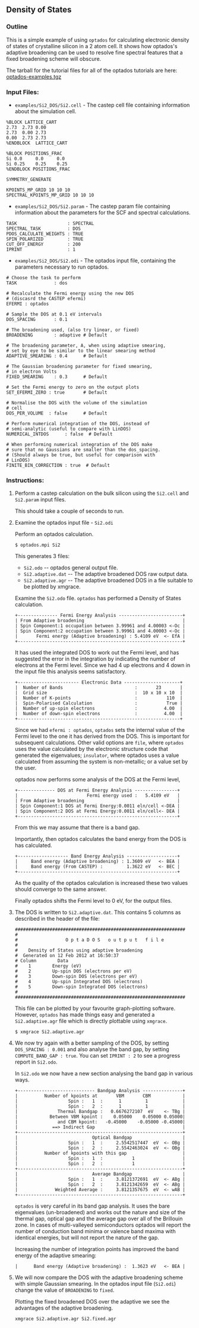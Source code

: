 ## Density of States

### Outline
This is a simple example of using `optados` for calculating electronic density of states of crystalline silicon in a 2 atom cell. It shows how optados's adaptive broadening can be used to resolve fine spectral features that a fixed broadening scheme will obscure.

The tarball for the tutorial files for all of the optados tutorials are here: [optados-examples.tgz](optados-examples.tgz)

### Input Files:
* `examples/Si2_DOS/Si2.cell` - The castep cell file containing information about the simulation cell.

```
%BLOCK LATTICE_CART
2.73  2.73 0.00
2.73  0.00 2.73
0.00  2.73 2.73
%ENDBLOCK  LATTICE_CART

%BLOCK POSITIONS_FRAC
Si 0.0     0.0     0.0
Si 0.25    0.25    0.25
%ENDBLOCK POSITIONS_FRAC

SYMMETRY_GENERATE

KPOINTS_MP_GRID 10 10 10  
SPECTRAL_KPOINTS_MP_GRID 10 10 10
```


* `examples/Si2_DOS/Si2.param` - The castep param file containing information about the parameters for the SCF and spectral calculations.

```
TASK                   : SPECTRAL
SPECTRAL_TASK          : DOS
PDOS_CALCULATE_WEIGHTS : TRUE
SPIN_POLARIZED         : TRUE
CUT_OFF_ENERGY         : 200
IPRINT                 : 1
```
* `examples/Si2_DOS/Si2.odi` - The optados input file, containing the parameters necessary to run optados.
```
# Choose the task to perform
TASK              : dos

# Recalculate the Fermi energy using the new DOS
# (discasrd the CASTEP efermi)
EFERMI : optados

# Sample the DOS at 0.1 eV intervals
DOS_SPACING       : 0.1

# The broadening used, (also try linear, or fixed)
BROADENING        : adaptive # Default

# The broadening parameter, A, when using adaptive smearing,
# set by eye to be similar to the linear smearing method
ADAPTIVE_SMEARING : 0.4      # Default

# The Gaussian broadening parameter for fixed smearing,
# in electron Volts
FIXED_SMEARING    : 0.3      # Default

# Set the Fermi energy to zero on the output plots
SET_EFERMI_ZERO : true       # Default

# Normalise the DOS with the volume of the simulation
# cell
DOS_PER_VOLUME  : false      # Default

# Perform numerical integration of the DOS, instead of
# semi-analytic (useful to compare with LinDOS)
NUMERICAL_INTDOS      : false  # Default

# When performing numerical integration of the DOS make
# sure that no Gaussians are smaller than the dos_spacing.
# (Should always be true, but useful for comparison with
# LinDOS)
FINITE_BIN_CORRECTION : true  # Default
```

### Instructions:

1. Perform a castep calculation on the bulk silicon using the  `Si2.cell`  and `Si2.param` input files.

	This should take a couple of seconds to run.

1. Examine the optados input file - `Si2.odi`

	Perform an optados calculation.

	```
	$ optados.mpi Si2
	```

	This generates 3 files:

	* `Si2.odo` -- optados general output file.
	* `Si2.adaptive.dat` -- The adaptive broadened DOS raw output data.
	* `Si2.adaptive.agr` -- The adaptive broadened DOS in a file suitable to be plotted by  xmgrace.

	Examine the `Si2.odo` file. `optados` has performed a Density of States calculation.

	```
	+--------------- Fermi Energy Analysis ------------------------+
	| From Adaptive broadening                                     |
	| Spin Component:1 occupation between 3.99961 and 4.00003 <-Oc |
	| Spin Component:2 occupation between 3.99961 and 4.00003 <-Oc |
	|       Fermi energy (Adaptive broadening) : 5.4109 eV  <- EfA |
	+--------------------------------------------------------------+
	```
	It has used the integrated DOS to work out the Fermi level, and has suggested the error in the integration by indicating the number of electrons at the Fermi level. Since we had 4 up electrons and 4 down in the input file this analysis seems satisfactory.

	```
	+----------------------- Electronic Data ---------------------+
	|  Number of Bands                           :       23       |
	|  Grid size                                 :  10 x 10 x 10  |
	|  Number of K-points                        :           110  |
	|  Spin-Polarised Calculation                :           True |
	|  Number of up-spin electrons               :          4.00  |
	|  Number of down-spin electrons             :          4.00  |
	+-------------------------------------------------------------+
	```
	Since we had `efermi : optados`, `optados` sets the internal value of the Fermi level to the one it has derived from the DOS. This is important for subsequent calculations. Other valid options are `file`, where `optados` uses the value calculated by the electronic structure code that generated the eigenvalues;  `insulator`, where optados uses a value calculated from assuming the system is non-metallic; or a value set by the user.

	optados now performs some analysis of the DOS at the Fermi level,

	```
	+-------------- DOS at Fermi Energy Analysis ----------------+
	|                          Fermi energy used :   5.4109 eV   |
	| From Adaptive broadening                                   |
	| Spin Component:1 DOS at Fermi Energy:0.0011 eln/cell <-DEA |
	| Spin Component:2 DOS at Fermi Energy:0.0011 eln/cell<- DEA |
	+------------------------------------------------------------+
	```
	From this we may assume that there is a band gap.

	Importantly, then optados calculates the band energy from the DOS is has calculated.

	```
	+------------------- Band Energy Analysis -------------------+
	|     Band energy (Adaptive broadening) : 1.3609 eV   <- BEA |
	|     Band energy (From CASTEP) :         1.3622 eV   <- BEC |
	+------------------------------------------------------------+
	```
	As the quality of the optados calculation is increased these two values should converge to the same answer.

	Finally optados shifts the Fermi level to 0 eV, for the output files.

1. The DOS is written to `Si2.adaptive.dat`. This contains 5 columns as described in the header of the file:

	```
	################################################################
	#
	#                  O p t a D O S   o u t p u t   f i l e
	#
	#    Density of States using adaptive broadening
	#  Generated on 12 Feb 2012 at 16:50:37
	# Column        Data
	#    1        Energy (eV)
	#    2        Up-spin DOS (electrons per eV)
	#    3        Down-spin DOS (electrons per eV)
	#    4        Up-spin Integrated DOS (electrons)
	#    5        Down-spin Integrated DOS (electrons)
	#
	################################################################
	```

	This file can be plotted by your favourite graph-plotting software. However, `optados` has made things easy and generated a  `Si2.adaptive.agr` file which is directly plottable using `xmgrace`.

	```
	$ xmgrace Si2.adaptive.agr
	```
1. We now try again with a better sampling of the DOS, by setting `DOS_SPACING : 0.001` and also analyse the band gap, by setting `COMPUTE_BAND_GAP : true`. You can set `IPRINT : 2` to see a progress report in  `Si2.odo`.

	In  `Si2.odo` we now have a new section analysing the band gap in various ways.

	```
	+----------------------------- Bandgap Analysis ---------------+
	|          Number of kpoints at       VBM       CBM            |
	|                   Spin :   1  :      1         1             |
	|                   Spin :   2  :      1         1             |
	|               Thermal Bandgap :   0.6676272107  eV    <- TBg |
	|            Between VBM kpoint :    0.05000    0.05000 0.05000|
	|               and CBM kpoint:   -0.45000    -0.05000 -0.45000|
	|             ==> Indirect Gap                                 |
	+--------------------------------------------------------------+
	|                            Optical Bandgap                   |
	|                   Spin :   1  :     2.5542517447  eV  <- OBg |
	|                   Spin :   2  :     2.5542463024  eV  <- OBg |
	|          Number of kpoints with this gap                     |
	|                   Spin :   1  :           1                  |
	|                   Spin :   2  :           1                  |
	+--------------------------------------------------------------+
	|                            Average Bandgap                   |
	|                   Spin :   1  :     3.8121372691  eV  <- ABg |
	|                   Spin :   2  :     3.8121342659  eV  <- ABg |
	|              Weighted Average :     3.8121357675  eV  <- wAB |
	+--------------------------------------------------------------+
	```

	`optados` is very careful in its band gap analysis. It uses the bare eigenvalues (un-broadened) and works out the nature and size of the thermal gap, optical gap and the average gap over all of the Brillouin zone. In cases of multi-valleyed semiconductors optados will report the number of conduction band minima or valence band maxima with identical energies, but will not report the nature of the gap.

	Increasing the number of integration points has improved the band energy of the adaptive smearing:

	```
	|      Band energy (Adaptive broadening) :  1.3623 eV   <- BEA |
	```

1. We will now compare the DOS with the adaptive broadening scheme with simple Gaussian smearing. In the optados input file (`Si2.odi`) change the value of `BROADENING` to `fixed`.

	Plotting the fixed broadened DOS over the adaptive we see the advantages of the adaptive broadening.

	```
	xmgrace Si2.adaptive.agr Si2.fixed.agr
	```
